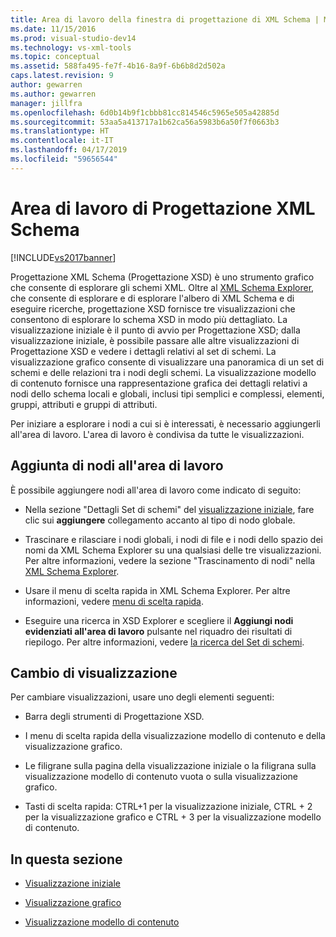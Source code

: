 ```yaml
---
title: Area di lavoro della finestra di progettazione di XML Schema | Microsoft Docs
ms.date: 11/15/2016
ms.prod: visual-studio-dev14
ms.technology: vs-xml-tools
ms.topic: conceptual
ms.assetid: 588fa495-fe7f-4b16-8a9f-6b6b8d2d502a
caps.latest.revision: 9
author: gewarren
ms.author: gewarren
manager: jillfra
ms.openlocfilehash: 6d0b14b9f1cbbb81cc814546c5965e505a42885d
ms.sourcegitcommit: 53aa5a413717a1b62ca56a5983b6a50f7f0663b3
ms.translationtype: HT
ms.contentlocale: it-IT
ms.lasthandoff: 04/17/2019
ms.locfileid: "59656544"
---
```

# <a name="xml-schema-designer-workspace"></a>Area di lavoro di Progettazione XML Schema
[!INCLUDE[vs2017banner](../includes/vs2017banner.md)]

Progettazione XML Schema (Progettazione XSD) è uno strumento grafico che consente di esplorare gli schemi XML. Oltre al [XML Schema Explorer](../xml-tools/xml-schema-explorer.md), che consente di esplorare e di esplorare l'albero di XML Schema e di eseguire ricerche, progettazione XSD fornisce tre visualizzazioni che consentono di esplorare lo schema XSD in modo più dettagliato. La visualizzazione iniziale è il punto di avvio per Progettazione XSD; dalla visualizzazione iniziale, è possibile passare alle altre visualizzazioni di Progettazione XSD e vedere i dettagli relativi al set di schemi. La visualizzazione grafico consente di visualizzare una panoramica di un set di schemi e delle relazioni tra i nodi degli schemi. La visualizzazione modello di contenuto fornisce una rappresentazione grafica dei dettagli relativi a nodi dello schema locali e globali, inclusi tipi semplici e complessi, elementi, gruppi, attributi e gruppi di attributi.  
  
 Per iniziare a esplorare i nodi a cui si è interessati, è necessario aggiungerli all'area di lavoro. L'area di lavoro è condivisa da tutte le visualizzazioni.  
  
## <a name="adding-nodes-to-the-workspace"></a>Aggiunta di nodi all'area di lavoro  
 È possibile aggiungere nodi all'area di lavoro come indicato di seguito:  
  
-   Nella sezione "Dettagli Set di schemi" del [visualizzazione iniziale](../xml-tools/start-view.md), fare clic sui **aggiungere** collegamento accanto al tipo di nodo globale.  
  
-   Trascinare e rilasciare i nodi globali, i nodi di file e i nodi dello spazio dei nomi da XML Schema Explorer su una qualsiasi delle tre visualizzazioni. Per altre informazioni, vedere la sezione "Trascinamento di nodi" nella [XML Schema Explorer](../xml-tools/xml-schema-explorer.md).  
  
-   Usare il menu di scelta rapida in XML Schema Explorer. Per altre informazioni, vedere [menu di scelta rapida](../xml-tools/context-menus-xml-schema-explorer.md).  
  
-   Eseguire una ricerca in XSD Explorer e scegliere il **Aggiungi nodi evidenziati all'area di lavoro** pulsante nel riquadro dei risultati di riepilogo. Per altre informazioni, vedere [la ricerca del Set di schemi](../xml-tools/searching-the-schema-set.md).  
  
## <a name="view-switching"></a>Cambio di visualizzazione  
 Per cambiare visualizzazioni, usare uno degli elementi seguenti:  
  
-   Barra degli strumenti di Progettazione XSD.  
  
-   I menu di scelta rapida della visualizzazione modello di contenuto e della visualizzazione grafico.  
  
-   Le filigrane sulla pagina della visualizzazione iniziale o la filigrana sulla visualizzazione modello di contenuto vuota o sulla visualizzazione grafico.  
  
-   Tasti di scelta rapida: CTRL+1 per la visualizzazione iniziale, CTRL + 2 per la visualizzazione grafico e CTRL + 3 per la visualizzazione modello di contenuto.  
  
## <a name="in-this-section"></a>In questa sezione  
  
-   [Visualizzazione iniziale](../xml-tools/start-view.md)  
  
-   [Visualizzazione grafico](../xml-tools/graph-view.md)  
  
-   [Visualizzazione modello di contenuto](../xml-tools/content-model-view.md)
